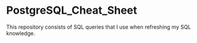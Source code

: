 # PostgreSQL_Cheat_Sheet
This repository consists of SQL queries that I use when refreshing my SQL knowledge. 
